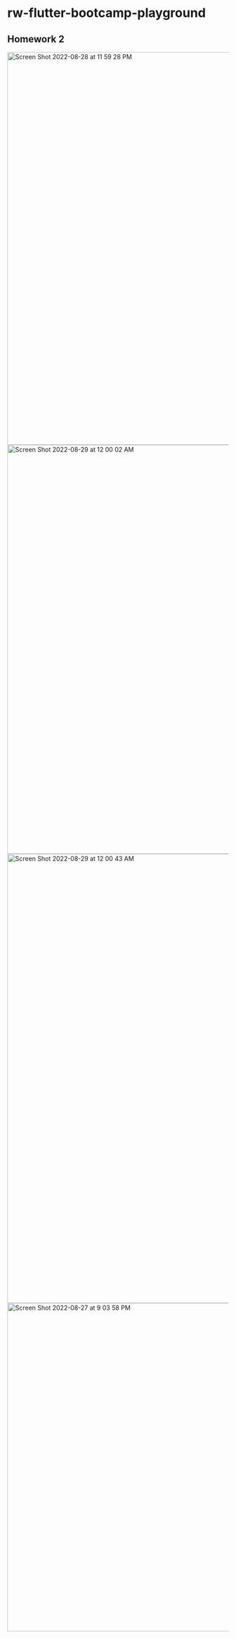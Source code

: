 # rw-flutter-bootcamp-playground
## Homework 2

<img width="891" alt="Screen Shot 2022-08-28 at 11 59 28 PM" src="https://user-images.githubusercontent.com/6632748/187120507-aa340cfc-b702-4ebd-ba7d-3375c346d79c.png">

<img width="928" alt="Screen Shot 2022-08-29 at 12 00 02 AM" src="https://user-images.githubusercontent.com/6632748/187120533-2d9d5994-24d3-4ff8-9484-c76ba7e971ce.png">

<img width="1019" alt="Screen Shot 2022-08-29 at 12 00 43 AM" src="https://user-images.githubusercontent.com/6632748/187120552-1cf09437-8dfc-4b07-9b2c-a81364ed15e3.png">

<img width="745" alt="Screen Shot 2022-08-27 at 9 03 58 PM" src="https://user-images.githubusercontent.com/6632748/187120589-35074639-9db1-4b78-986c-1fd5de582e2c.png">



